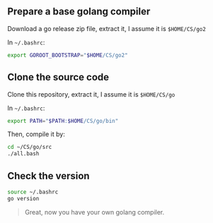 ## Prepare a base golang compiler
Download a go release zip file, extract it, I assume it is `$HOME/CS/go2`

In `~/.bashrc`:
```bash
export GOROOT_BOOTSTRAP="$HOME/CS/go2"
```

## Clone the source code
Clone this repository, extract it, I assume it is `$HOME/CS/go`

In `~/.bashrc`:
```bash
export PATH="$PATH:$HOME/CS/go/bin"
```

Then, compile it by:
```bash
cd ~/CS/go/src
./all.bash
```

## Check the version
```bash
source ~/.bashrc
go version
```

> Great, now you have your own golang compiler.